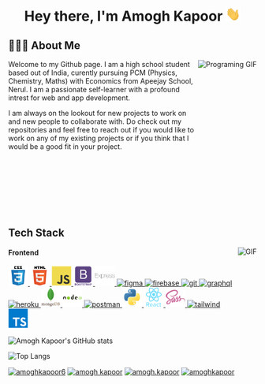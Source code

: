 
<h1 align="center"> Hey there, I'm Amogh Kapoor <img src="https://raw.githubusercontent.com/ABSphreak/ABSphreak/master/gifs/Hi.gif" width="30px"> </h1>

## 👨🏻‍💻 About Me

<p>
<img align="right" height="250px" width="auto" src="https://cdn.dribbble.com/users/1059583/screenshots/4171367/coding-freak.gif" alt="Programing GIF"/>
     
Welcome to my Github page. I am a high school student based out of India, curently pursuing PCM (Physics, Chemistry, Maths) with Economics from Apeejay School, Nerul. I am a passionate self-learner with a profound intrest for web and app development.

I am always on the lookout for new projects to work on and new people to collaborate with. Do check out my repositories and feel free to reach out if you would like to work on any of my existing projects or if you think that I would be a good fit in your project.    
</p>

<p>&nbsp;  </p>
<p>&nbsp;  </p>
<p>&nbsp;  </p>
<p>&nbsp;  </p>


## Tech Stack

<img align="right" alt="GIF" height="160px" src="https://media.giphy.com/media/du3J3cXyzhj75IOgvA/giphy.gif" />
     
   #### Frontend
     
<p align="left">

  <a href="https://www.w3schools.com/css/" target="_blank"> 
<img src="https://raw.githubusercontent.com/devicons/devicon/master/icons/css3/css3-original-wordmark.svg" alt="css3" width="40" height="40"/> 
</a> 
     <a href="https://www.w3.org/html/" target="_blank"> 
<img src="https://raw.githubusercontent.com/devicons/devicon/master/icons/html5/html5-original-wordmark.svg" alt="html5" width="40" height="40"/> 
</a>
<a href="https://developer.mozilla.org/en-US/docs/Web/JavaScript" target="_blank"> <img src="https://raw.githubusercontent.com/devicons/devicon/master/icons/javascript/javascript-original.svg" alt="javascript" width="40" height="40"/>
<a href="https://getbootstrap.com" target="_blank"> 
<img src="https://raw.githubusercontent.com/devicons/devicon/master/icons/bootstrap/bootstrap-plain-wordmark.svg" alt="bootstrap" width="40" height="40"/>
</a> 

<a href="https://expressjs.com" target="_blank"> 
<img src="https://raw.githubusercontent.com/github/explore/80688e429a7d4ef2fca1e82350fe8e3517d3494d/topics/express/express.png" alt="express" width="40" height="40"/> 
</a>
<a href="https://www.figma.com/" target="_blank"> 
<img src="https://www.vectorlogo.zone/logos/figma/figma-icon.svg" alt="figma" width="40" height="40"/> 
</a>
<a href="https://firebase.google.com/" target="_blank"> 
<img src="https://www.vectorlogo.zone/logos/firebase/firebase-icon.svg" alt="firebase" width="40" height="40"/> 
</a>
<a href="https://git-scm.com/" target="_blank"> 
<img src="https://www.vectorlogo.zone/logos/git-scm/git-scm-icon.svg" alt="git" width="40" height="40"/> 
</a>
<a href="https://graphql.org" target="_blank"> 
<img src="https://www.vectorlogo.zone/logos/graphql/graphql-icon.svg" alt="graphql" width="40" height="40"/> 
</a>
<a href="https://heroku.com" target="_blank"> 
<img src="https://www.vectorlogo.zone/logos/heroku/heroku-icon.svg" alt="heroku" width="40" height="40"/> 
</a>

</a>
<a href="https://www.mongodb.com/" target="_blank"> 
<img src="https://raw.githubusercontent.com/devicons/devicon/master/icons/mongodb/mongodb-original-wordmark.svg" alt="mongodb" width="40" height="40"/> 
</a>
<a href="https://nodejs.org" target="_blank"> 
<img src="https://raw.githubusercontent.com/devicons/devicon/master/icons/nodejs/nodejs-original-wordmark.svg" alt="nodejs" width="40" height="40"/> 
</a>
<a href="https://postman.com" target="_blank"> 
<img src="https://www.vectorlogo.zone/logos/getpostman/getpostman-icon.svg" alt="postman" width="40" height="40"/> 
</a>
<a href="https://www.python.org" target="_blank"> 
<img src="https://raw.githubusercontent.com/devicons/devicon/master/icons/python/python-original.svg" alt="python" width="40" height="40"/> 
</a>
<a href="https://reactjs.org/" target="_blank"> 
<img src="https://raw.githubusercontent.com/devicons/devicon/master/icons/react/react-original-wordmark.svg" alt="react" width="40" height="40"/> 
</a>
<a href="https://sass-lang.com" target="_blank"> 
<img src="https://raw.githubusercontent.com/devicons/devicon/master/icons/sass/sass-original.svg" alt="sass" width="40" height="40"/> 
</a>
<a href="https://tailwindcss.com/" target="_blank"> 
<img src="https://www.vectorlogo.zone/logos/tailwindcss/tailwindcss-icon.svg" alt="tailwind" width="40" height="40"/> 
</a>
<a href="https://www.typescriptlang.org/" target="_blank"> 
<img src="https://raw.githubusercontent.com/devicons/devicon/master/icons/typescript/typescript-original.svg" alt="typescript" width="40" height="40"/> 
</a>

</p>

![Amogh Kapoor's GitHub stats](https://github-readme-stats.vercel.app/api?username=amoghkapoor&count_private=true&show_icons=true&theme=tokyonight&border_color=#fff)

![Top Langs](https://github-readme-stats.vercel.app/api/top-langs/?username=amoghkapoor&langs_count=10&layout=compact&theme=tokyonight&border_color=#fff)


<a href="https://twitter.com/amoghkapoor6" target="blank"><img align="center" src="https://raw.githubusercontent.com/rahuldkjain/github-profile-readme-generator/master/src/images/icons/Social/twitter.svg" alt="amoghkapoor6" height="30" width="40" /></a>
<a href="https://www.linkedin.com/in/amogh-kapoor-1838b2217/" target="blank"><img align="center" src="https://raw.githubusercontent.com/rahuldkjain/github-profile-readme-generator/master/src/images/icons/Social/linked-in-alt.svg" alt="amogh kapoor" height="30" width="40" /></a>
<a href="https://instagram.com/amogh.kapoor" target="blank"><img align="center" src="https://raw.githubusercontent.com/rahuldkjain/github-profile-readme-generator/master/src/images/icons/Social/instagram.svg" alt="amogh.kapoor" height="30" width="40" /></a>
<a href="https://www.youtube.com/channel/UCepPzIxWMF3Ct8ZBOoW49Sw" target="blank"><img align="center" src="https://raw.githubusercontent.com/rahuldkjain/github-profile-readme-generator/master/src/images/icons/Social/youtube.svg" alt="amoghkapoor" height="30" width="40" /></a>

